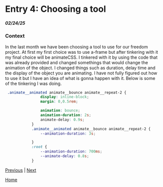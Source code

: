 # Entry 4: Choosing a tool
##### 02/24/25

### Context
In the last month we have been choosing a tool to use for our freedom project. At first my first choice was to use a-frame but after tinkering with it my final choice will be animateCSS. I tinkered with it by using the code that was already provided and changed somethings that would change the animation of the object. I changed things such as duration, delay time and the display of the object you are animating. I have not fully figured out how to use it but I have an idea of what is gonna happen with it. Below is some of the tinkering I was doing.

``` CSS
 .animate__animated animate__bounce animate__repeat-2 {
                display: inline-block;
                margin: 0,0.5rem;

                animation: bounce;
                animation-duration: 2s;
                animate-delay: 0.9s;
            }
            .animate__animated animate__bounce animate__repeat-2 {
                --animation-duration: 3s;

            }
            :root {
                --animation-duration: 700ms;
                --animate-delay: 0.8s;
            }
```
[Previous](entry03.md) | [Next](entry05.md)

[Home](../README.md)
